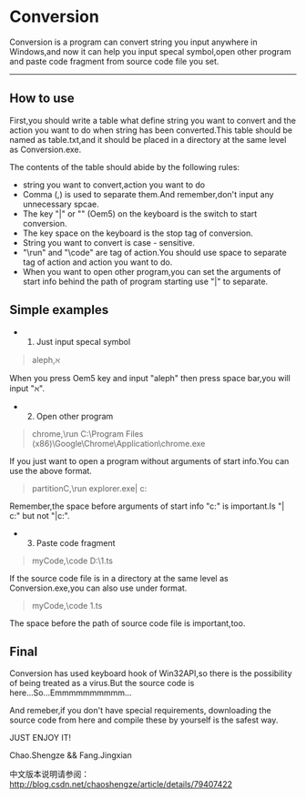 # Conversion
Conversion is a program can convert string you input anywhere in Windows,and now it can help you input specal symbol,open other program and paste code fragment from source code file you set.
******
## How to use
First,you should write a table what define string you want to convert and the action you want to do when string has been converted.This table should be named as table.txt,and it should be placed in a directory at the same level as Conversion.exe.

The contents of the table should abide by the following rules:
* string you want to convert,action you want to do
* Comma (,) is used to separate them.And remember,don't input any unnecessary spcae.
* The key "|" or "\" (Oem5) on the keyboard is the switch to start conversion.
* The key space on the keyboard is the stop tag of conversion.
* String you want to convert is case - sensitive.
* "\run" and "\code" are tag of action.You should use space to separate tag of action and action you want to do.
* When you want to open other program,you can set the arguments of start info behind the path of program starting use "|" to separate. 

## Simple examples
* 1. Just input specal symbol
> aleph,ℵ

When you press Oem5 key and input "aleph" then press space bar,you will input "ℵ".
* 2. Open other program
> chrome,\run C:\Program Files (x86)\Google\Chrome\Application\chrome.exe

If you just want to open a program without arguments of start info.You can use the above format.

> partitionC,\run explorer.exe| c:

Remember,the space before arguments of start info "c:" is important.Is "| c:" but not "|c:".
* 3. Paste code fragment
> myCode,\code D:\1.ts

If the source code file is in a directory at the same level as Conversion.exe,you can also use under format.

> myCode,\code 1.ts

The space before the path of source code file is important,too.

## Final
Conversion has used keyboard hook of Win32API,so there is the possibility of being treated as a virus.But the source code is here...So...Emmmmmmmmmm...

And remeber,if you don't have special requirements, downloading the source code from here and compile these by yourself is the safest way.

JUST ENJOY IT!

Chao.Shengze && Fang.Jingxian

中文版本说明请参阅：
http://blog.csdn.net/chaoshengze/article/details/79407422